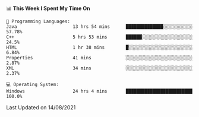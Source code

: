 
<!--START_SECTION:waka-->
📊 **This Week I Spent My Time On** 

```text
💬 Programming Languages: 
Java                     13 hrs 54 mins      ██████████████░░░░░░░░░░░   57.78% 
C++                      5 hrs 53 mins       ██████░░░░░░░░░░░░░░░░░░░   24.5% 
HTML                     1 hr 38 mins        █░░░░░░░░░░░░░░░░░░░░░░░░   6.84% 
Properties               41 mins             ░░░░░░░░░░░░░░░░░░░░░░░░░   2.87% 
XML                      34 mins             ░░░░░░░░░░░░░░░░░░░░░░░░░   2.37%

💻 Operating System: 
Windows                  24 hrs 4 mins       █████████████████████████   100.0%

```


 Last Updated on 14/08/2021
<!--END_SECTION:waka-->

